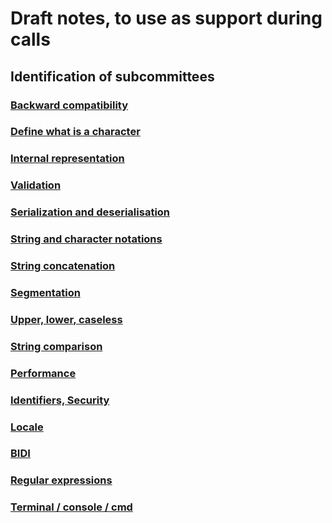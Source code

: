 # Draft notes, to use as support during calls

## Identification of subcommittees

### [Backward compatibility](./0300_Backward_compatibility.md)

### [Define what is a character](./0350_Define_what_is_a_character.md)

### [Internal representation](0400_Internal_representation.md)

### [Validation](./Validation.md)

### [Serialization and deserialisation](./Serialization_and_deserialization.md)

### [String and character notations](./String_and_character_notations.md)

### [String concatenation](String_concatenation.md)

### [Segmentation](./Segmentation.md)

### [Upper, lower, caseless](Upper_lower_caseless.md)

### [String comparison](./String_comparison.md)

### [Performance](./Performance.md)

### [Identifiers, Security](./Identifiers_security.md)

### [Locale](./Locale.md)

### [BIDI](./BIDI.md)

### [Regular expressions](./Regular_expressions.md)

### [Terminal / console / cmd](Terminal_console_CMD.md)
